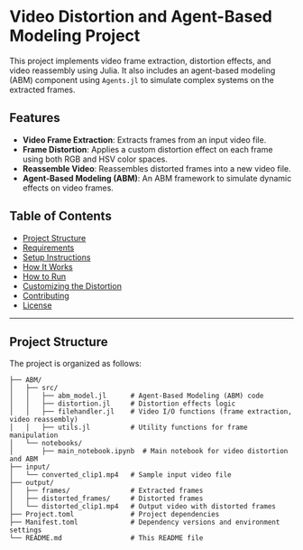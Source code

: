 # Video Distortion and Agent-Based Modeling Project

This project implements video frame extraction, distortion effects, and video reassembly using Julia. It also includes an agent-based modeling (ABM) component using `Agents.jl` to simulate complex systems on the extracted frames.

## Features

- **Video Frame Extraction**: Extracts frames from an input video file.
- **Frame Distortion**: Applies a custom distortion effect on each frame using both RGB and HSV color spaces.
- **Reassemble Video**: Reassembles distorted frames into a new video file.
- **Agent-Based Modeling (ABM)**: An ABM framework to simulate dynamic effects on video frames.

## Table of Contents

- [Project Structure](#project-structure)
- [Requirements](#requirements)
- [Setup Instructions](#setup-instructions)
- [How It Works](#how-it-works)
- [How to Run](#how-to-run)
- [Customizing the Distortion](#customizing-the-distortion)
- [Contributing](#contributing)
- [License](#license)

---

## Project Structure

The project is organized as follows:

```
├── ABM/
│   ├── src/
│   │   ├── abm_model.jl      # Agent-Based Modeling (ABM) code
│   │   ├── distortion.jl     # Distortion effects logic
│   │   ├── filehandler.jl    # Video I/O functions (frame extraction, video reassembly)
│   │   ├── utils.jl          # Utility functions for frame manipulation
│   └── notebooks/
│       ├── main_notebook.ipynb  # Main notebook for video distortion and ABM
├── input/
│   └── converted_clip1.mp4   # Sample input video file
├── output/
│   ├── frames/               # Extracted frames
│   ├── distorted_frames/     # Distorted frames
│   └── distorted_clip1.mp4   # Output video with distorted frames
├── Project.toml              # Project dependencies
├── Manifest.toml             # Dependency versions and environment settings
└── README.md                 # This README file
```
